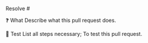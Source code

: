 Resolve #

❓ What
Describe what this pull request does.

🔨 Test
List all steps necessary;
To test this pull request.
